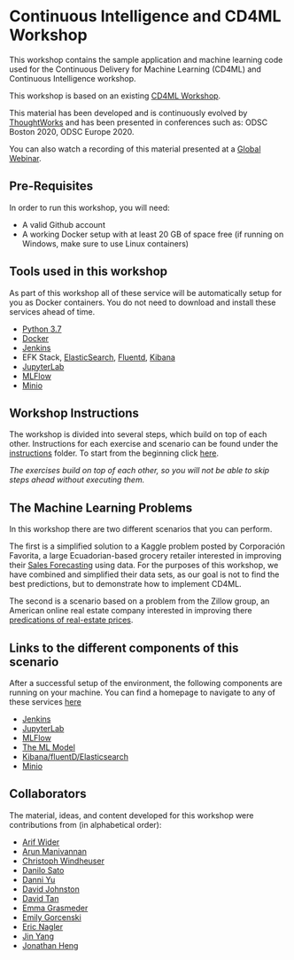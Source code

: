 # Continuous Intelligence and CD4ML Workshop
 
This workshop contains the sample application and machine learning code used for the Continuous Delivery for Machine Learning (CD4ML) and Continuous Intelligence workshop. 

This workshop is based on an existing [CD4ML Workshop](https://github.com/ThoughtWorksInc/cd4ml-workshop).

This material has been developed and is continuously evolved by [ThoughtWorks](https://www.thoughtworks.com/open-source) and has been presented in conferences such as: ODSC Boston 2020, ODSC Europe 2020.

You can also watch a recording of this material presented at a [Global Webinar](https://www.thoughtworks.com/continuous-delivery-for-machine-learning).

## Pre-Requisites

In order to run this workshop, you will need:

* A valid Github account
* A working Docker setup with at least 20 GB of space free (if running on Windows, make sure to use Linux containers)

## Tools used in this workshop

As part of this workshop all of these service will be automatically setup for you as Docker containers. You do not need to download and install these services ahead of time.

* [Python 3.7](https://www.python.org/downloads/release/python-377/)
* [Docker](https://www.docker.com/)
* [Jenkins](https://jenkins.io/)
* EFK Stack, [ElasticSearch](https://www.elastic.co/elasticsearch/), [Fluentd](https://www.fluentd.org/), [Kibana](https://www.elastic.co/kibana) 
* [JupyterLab](https://jupyterlab.readthedocs.io/en/stable/)
* [MLFlow](https://mlflow.org)
* [Minio](https://min.io/)

## Workshop Instructions

The workshop is divided into several steps, which build on top of each other. Instructions for each exercise and scenario can be found under the [instructions](./instructions) folder. To start from the beginning click [here](./instructions/1-SystemSetup.md).

*The exercises build on top of each other, so you will not be able to skip steps ahead without executing them.*

## The Machine Learning Problems

In this workshop there are two different scenarios that you can perform.

The first is a simplified solution to a Kaggle problem posted by Corporación Favorita, a large Ecuadorian-based grocery retailer interested in improving their [Sales Forecasting](https://www.kaggle.com/c/favorita-grocery-sales-forecasting/overview) using data. For the purposes of this workshop, we have combined and simplified their data sets, as our goal is not to find the best predictions, but to demonstrate how to implement CD4ML.

The second is a scenario based on a problem from the Zillow group, an American online real estate company interested in improving there [predications of real-estate prices](https://www.kaggle.com/c/zillow-prize-1). 

## Links to the different components of this scenario

After a successful setup of the environment, the following components are running on your machine. You can find a homepage to navigate to any of these services [here](http://localhost:3000)

* [Jenkins](http://localhost:10000/blue)
* [JupyterLab](http://127.0.0.1:8888/lab)
* [MLFlow](http://localhost:12000)
* [The ML Model](http://localhost:11000)
* [Kibana/fluentD/Elasticsearch](http://localhost:5601/app/kibana)
* [Minio](http://localhost:9000)

## Collaborators

The material, ideas, and content developed for this workshop were contributions from (in alphabetical order):

* [Arif Wider](https://github.com/arifwider)
* [Arun Manivannan](https://github.com/arunma)
* [Christoph Windheuser](https://github.com/ciwin)
* [Danilo Sato](https://github.com/dtsato)
* [Danni Yu](https://github.com/danniyu)
* [David Johnston](https://github.com/dave31415)
* [David Tan](https://github.com/davified)
* [Emma Grasmeder](https://github.com/emilyagras)
* [Emily Gorcenski](https://github.com/Gorcenski)
* [Eric Nagler](https://github.com/ericnagler)
* [Jin Yang](https://github.com/yytina)
* [Jonathan Heng](https://github.com/jonheng)
